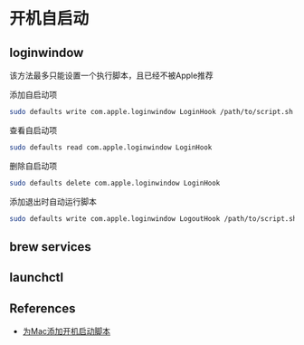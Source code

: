 # 开机自启动

## loginwindow

该方法最多只能设置一个执行脚本，且已经不被Apple推荐

添加自启动项

```sh
sudo defaults write com.apple.loginwindow LoginHook /path/to/script.sh
```

查看自启动项

```sh
sudo defaults read com.apple.loginwindow LoginHook
```

删除自启动项

```sh
sudo defaults delete com.apple.loginwindow LoginHook
```

添加退出时自动运行脚本

```sh
sudo defaults write com.apple.loginwindow LogoutHook /path/to/script.sh
```

## brew services

## launchctl

## References

* [为Mac添加开机启动脚本](http://liuley.cn/%E6%8A%80%E6%9C%AF/2016/03/25/autorun-shellscript-when-start-mac.html)
